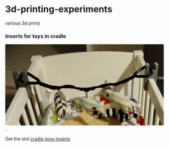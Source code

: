 # 3d-printing-experiments
various 3d prints

### Inserts for toys in cradle
![cradle](img/cradle_with_toys.jpg?raw=true "cradle").  

Get the stol [cradle-toys-inserts](stl/cradle-toy-inserts.stl)
